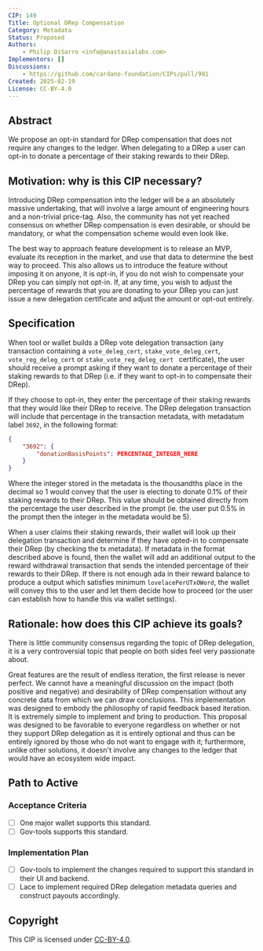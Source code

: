 ```yaml
---
CIP: 149
Title: Optional DRep Compensation
Category: Metadata
Status: Proposed
Authors:
    - Philip DiSarro <info@anastasialabs.com>
Implementors: []
Discussions:
    - https://github.com/cardano-foundation/CIPs/pull/991
Created: 2025-02-19
License: CC-BY-4.0
---
```


## Abstract
We propose an opt-in standard for DRep compensation that does not require any changes to the ledger. When delegating to a DRep a user can opt-in to donate a percentage of their staking rewards to their DRep. 

## Motivation: why is this CIP necessary?
Introducing DRep compensation into the ledger will be a an absolutely massive undertaking, that will involve a large amount of engineering hours and a non-trivial price-tag. Also, the community has not yet reached consensus on whether DRep compensation is even desirable, or should be mandatory, or what the compensation scheme would even look like.

The best way to approach feature development is to release an MVP, evaluate its reception in the market, and use that data to determine the best way to proceed. This also allows us to introduce the feature without imposing it on anyone, it is opt-in, if you do not wish to compensate your DRep you can simply not opt-in. If, at any time, you wish to adjust the percentage of rewards that you are donating to your DRep you can just issue a new delegation certificate and adjust the amount or opt-out entirely.

## Specification

When tool or wallet builds a DRep vote delegation transaction (any transaction containing a `vote_deleg_cert`, `stake_vote_deleg_cert`, `vote_reg_deleg_cert` or `stake_vote_reg_deleg_cert ` certificate), the user should receive a prompt asking if they want to donate a percentage of their staking rewards to that DRep (i.e. if they want to opt-in to compensate their DRep).

If they choose to opt-in, they enter the percentage of their staking rewards that they would like their DRep to receive. The DRep delegation transaction will include that percentage in the transaction metadata, with metadatum label `3692`, in   the following format:

```json
{
    "3692": {
        "donationBasisPoints": PERCENTAGE_INTEGER_HERE 
    }
}
```
Where the integer stored in the metadata is the thousandths place in the decimal so 1 would convey that the user is electing to donate 0.1% of their staking rewards to their DRep. This value should be obtained directly from the percentage the user described in the prompt (ie. the user put 0.5% in the prompt then the integer in the metadata would be 5).

When a user claims their staking rewards, their wallet will look up their delegation transaction and determine if they have opted-in to compensate their DRep (by checking the tx metadata). If metadata in the format described above is found, then the wallet will add an additional output to the reward withdrawal transaction that sends the intended percentage of their rewards to their DRep. If there is not enough ada in their reward balance to produce a output which satisfies minimum `lovelacePerUTxOWord`, the wallet will convey this to the user and let them decide how to proceed (or the user can establish how to handle this via wallet settings). 

## Rationale: how does this CIP achieve its goals?
There is little community consensus regarding the topic of DRep delegation, it is a very controversial topic that people on both sides feel very passionate about. 

Great features are the result of endless iteration, the first release is never perfect. We cannot have a meaningful discussion on the impact (both positive and negative) and desirability of DRep compensation without any concrete data from which we can draw conclusions. This implementation was designed to embody the philosophy of rapid feedback based iteration. It is extremely simple to implement and bring to production. This proposal was designed to be favorable to everyone regardless on whether or not they support DRep delegation as it is entirely optional and thus can be entirely ignored by those who do not want to engage with it; furthermore, unlike other solutions, it doesn't involve any changes to the ledger that would have an ecosystem wide impact. 

## Path to Active

### Acceptance Criteria
- [ ] One major wallet supports this standard.
- [ ] Gov-tools supports this standard.

### Implementation Plan

- [ ] Gov-tools to implement the changes required to support this standard in their UI and backend.
- [ ] Lace to implement required DRep delegation metadata queries and construct payouts accordingly.

## Copyright
This CIP is licensed under [CC-BY-4.0](https://creativecommons.org/licenses/by/4.0/legalcode). 
